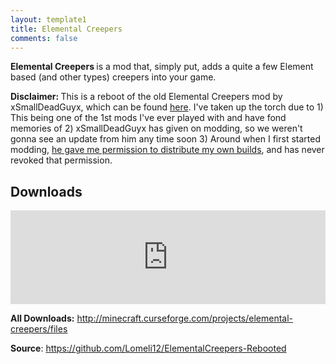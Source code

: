 ```yaml
---
layout: template1
title: Elemental Creepers
comments: false
---
```


<p><strong>Elemental Creepers </strong>is a mod that, simply put, adds a quite a few Element based (and other types) creepers into your game.</p>

<p></p>

<p><strong>Disclaimer: </strong>This is a reboot of the old Elemental Creepers mod by xSmallDeadGuyx, which can be found <a href="http://www.minecraftforum.net/topic/498342-151-elemental-creepers-v321-daawwwwwww/" target="_blank">here</a>. I've taken up the torch due to 1) This being one of the 1st mods I've ever played with and have fond memories of 2) xSmallDeadGuyx has given on modding, so we weren't gonna see an update from him any time soon 3) Around when I first started modding, <a href="{{ site.baseurl }}/assets/img/temporarily in charge.PNG" target="_blank">he gave me permission to distribute my own builds</a>, and has never revoked that permission.</p>

<p></p>

<h2>Downloads</h2>

<p><iframe src="https://www.cfwidget.com/minecraft/mc-mods/elemental-creepers" width="100%" style="border: none;"></iframe></p>

<p><strong>All Downloads:</strong> <a href="http://minecraft.curseforge.com/projects/elemental-creepers/files" target="_blank">http://minecraft.curseforge.com/projects/elemental-creepers/files</a></p>

<p><strong>Source</strong>: <a href="https://github.com/Lomeli12/ElementalCreepers-Rebooted" target="_blank">https://github.com/Lomeli12/ElementalCreepers-Rebooted</a></p>
